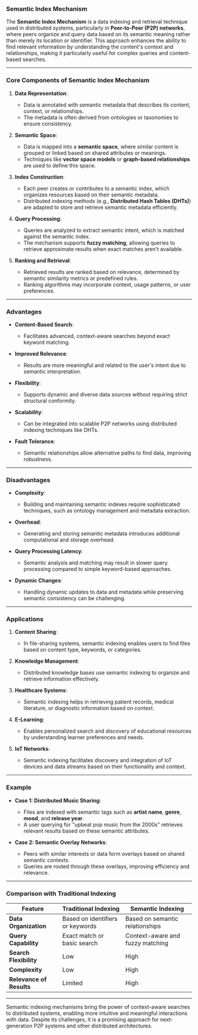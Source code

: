 ### **Semantic Index Mechanism**

The **Semantic Index Mechanism** is a data indexing and retrieval technique used in distributed systems, particularly in **Peer-to-Peer (P2P) networks**, where peers organize and query data based on its semantic meaning rather than merely its location or identifier. This approach enhances the ability to find relevant information by understanding the content's context and relationships, making it particularly useful for complex queries and content-based searches.

---

### **Core Components of Semantic Index Mechanism**

1. **Data Representation**:
   - Data is annotated with semantic metadata that describes its content, context, or relationships.
   - The metadata is often derived from ontologies or taxonomies to ensure consistency.

2. **Semantic Space**:
   - Data is mapped into a **semantic space**, where similar content is grouped or linked based on shared attributes or meanings.
   - Techniques like **vector space models** or **graph-based relationships** are used to define this space.

3. **Index Construction**:
   - Each peer creates or contributes to a semantic index, which organizes resources based on their semantic metadata.
   - Distributed indexing methods (e.g., **Distributed Hash Tables (DHTs)**) are adapted to store and retrieve semantic metadata efficiently.

4. **Query Processing**:
   - Queries are analyzed to extract semantic intent, which is matched against the semantic index.
   - The mechanism supports **fuzzy matching**, allowing queries to retrieve approximate results when exact matches aren't available.

5. **Ranking and Retrieval**:
   - Retrieved results are ranked based on relevance, determined by semantic similarity metrics or predefined rules.
   - Ranking algorithms may incorporate context, usage patterns, or user preferences.

---

### **Advantages**

- **Content-Based Search**:
  - Facilitates advanced, context-aware searches beyond exact keyword matching.
  
- **Improved Relevance**:
  - Results are more meaningful and related to the user's intent due to semantic interpretation.

- **Flexibility**:
  - Supports dynamic and diverse data sources without requiring strict structural conformity.

- **Scalability**:
  - Can be integrated into scalable P2P networks using distributed indexing techniques like DHTs.

- **Fault Tolerance**:
  - Semantic relationships allow alternative paths to find data, improving robustness.

---

### **Disadvantages**

- **Complexity**:
  - Building and maintaining semantic indexes require sophisticated techniques, such as ontology management and metadata extraction.

- **Overhead**:
  - Generating and storing semantic metadata introduces additional computational and storage overhead.

- **Query Processing Latency**:
  - Semantic analysis and matching may result in slower query processing compared to simple keyword-based approaches.

- **Dynamic Changes**:
  - Handling dynamic updates to data and metadata while preserving semantic consistency can be challenging.

---

### **Applications**

1. **Content Sharing**:
   - In file-sharing systems, semantic indexing enables users to find files based on content type, keywords, or categories.

2. **Knowledge Management**:
   - Distributed knowledge bases use semantic indexing to organize and retrieve information effectively.

3. **Healthcare Systems**:
   - Semantic indexing helps in retrieving patient records, medical literature, or diagnostic information based on context.

4. **E-Learning**:
   - Enables personalized search and discovery of educational resources by understanding learner preferences and needs.

5. **IoT Networks**:
   - Semantic indexing facilitates discovery and integration of IoT devices and data streams based on their functionality and context.

---

### **Example**

- **Case 1: Distributed Music Sharing**:
  - Files are indexed with semantic tags such as **artist name**, **genre**, **mood**, and **release year**.
  - A user querying for "upbeat pop music from the 2000s" retrieves relevant results based on these semantic attributes.

- **Case 2: Semantic Overlay Networks**:
  - Peers with similar interests or data form overlays based on shared semantic contexts.
  - Queries are routed through these overlays, improving efficiency and relevance.

---

### **Comparison with Traditional Indexing**

| Feature                     | Traditional Indexing                  | Semantic Indexing                 |
|-----------------------------|---------------------------------------|-----------------------------------|
| **Data Organization**       | Based on identifiers or keywords      | Based on semantic relationships   |
| **Query Capability**        | Exact match or basic search           | Context-aware and fuzzy matching  |
| **Search Flexibility**       | Low                                   | High                              |
| **Complexity**              | Low                                   | High                              |
| **Relevance of Results**    | Limited                               | High                              |

---

Semantic indexing mechanisms bring the power of context-aware searches to distributed systems, enabling more intuitive and meaningful interactions with data. Despite its challenges, it is a promising approach for next-generation P2P systems and other distributed architectures.
